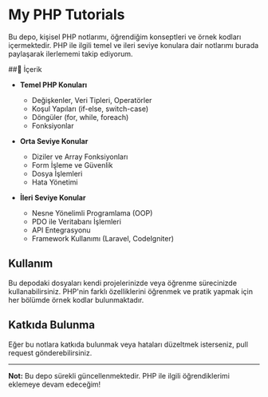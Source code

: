 # My PHP Tutorials

Bu depo, kişisel PHP notlarımı, öğrendiğim konseptleri ve örnek kodları içermektedir. PHP ile ilgili temel ve ileri seviye konulara dair notlarımı burada paylaşarak ilerlememi takip ediyorum.

##🐘 İçerik

- **Temel PHP Konuları**
  - Değişkenler, Veri Tipleri, Operatörler
  - Koşul Yapıları (if-else, switch-case)
  - Döngüler (for, while, foreach)
  - Fonksiyonlar

- **Orta Seviye Konular**
  - Diziler ve Array Fonksiyonları
  - Form İşleme ve Güvenlik
  - Dosya İşlemleri
  - Hata Yönetimi

- **İleri Seviye Konular**
  - Nesne Yönelimli Programlama (OOP)
  - PDO ile Veritabanı İşlemleri
  - API Entegrasyonu
  - Framework Kullanımı (Laravel, CodeIgniter)

## Kullanım

Bu depodaki dosyaları kendi projelerinizde veya öğrenme sürecinizde kullanabilirsiniz. PHP'nin farklı özelliklerini öğrenmek ve pratik yapmak için her bölümde örnek kodlar bulunmaktadır.

## Katkıda Bulunma

Eğer bu notlara katkıda bulunmak veya hataları düzeltmek isterseniz, pull request gönderebilirsiniz.

---

**Not:** Bu depo sürekli güncellenmektedir. PHP ile ilgili öğrendiklerimi eklemeye devam edeceğim!
